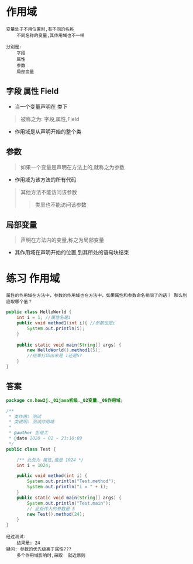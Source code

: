 # 作用域

```text
变量处于不用位置时,有不同的名称
    不同名称的变量,其作用域也不一样

分别是:
    字段
    属性
    参数
    局部变量
```

## 字段  属性  Field

* 当一个变量声明在 类下
> 被称之为: 字段,属性,Field

* 作用域是从声明开始的整个类

## 参数
> 如果一个变量是声明在方法上的,就称之为参数

* 作用域为该方法的所有代码
> 其他方法不能访问该参数
>> 类里也不能访问该参数

## 局部变量
> 声明在方法内的变量,称之为局部变量

* 其作用域在声明开始的位置,到其所处的语句块结束

# 练习 作用域

```text
属性的作用域在方法中，参数的作用域也在方法中，如果属性和参数命名相同了的话？ 那么到底取哪个值？ 
```
```java
public class HelloWorld {
    int i = 1; //属性名是i
    public void method1(int i){ //参数也是i
        System.out.println(i); 
    }
     
    public static void main(String[] args) {
        new HelloWorld().method1(5);
        //结果打印出来是 1还是5?
    }
}
```

## 答案

```java
package cn.how2j._01java初级._02变量._06作用域;

/**
 * 类作用: 测试
 * 类说明: 测试作用域
 *
 * @author 彭继工
 * @date 2020 - 02 - 23:10:09
 */
public class Test {

    /** 此处为 属性,值是 1024 */
    int i = 1024;

    public void method(int i) {
        System.out.println("Test.method");
        System.out.println("i = " + i);
    }
    public static void main(String[] args) {
        System.out.println("Test.main");
        // 此处传入的参数是 5
        new Test().method(24);
    }
}
```
```text
经过测试:
    结果是: 24
疑问: 参数的优先级高于属性???
    多个作用域影响时,采取  就近原则
```